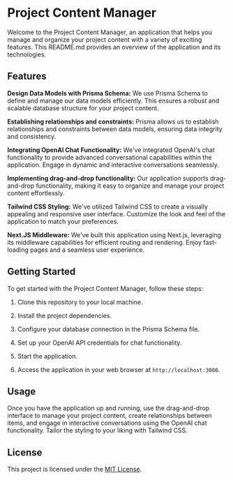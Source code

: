 # Project Content Manager

Welcome to the Project Content Manager, an application that helps you manage and organize your project content with a variety of exciting features. This README.md provides an overview of the application and its technologies.

## Features

**Design Data Models with Prisma Schema:** We use Prisma Schema to define and manage our data models efficiently. This ensures a robust and scalable database structure for your project content.

**Establishing relationships and constraints:** Prisma allows us to establish relationships and constraints between data models, ensuring data integrity and consistency.

**Integrating OpenAI Chat Functionality:** We've integrated OpenAI's chat functionality to provide advanced conversational capabilities within the application. Engage in dynamic and interactive conversations seamlessly.

**Implementing drag-and-drop functionality:** Our application supports drag-and-drop functionality, making it easy to organize and manage your project content effortlessly.

**Tailwind CSS Styling:** We've utilized Tailwind CSS to create a visually appealing and responsive user interface. Customize the look and feel of the application to match your preferences.

**Next.JS Middleware:** We've built this application using Next.js, leveraging its middleware capabilities for efficient routing and rendering. Enjoy fast-loading pages and a seamless user experience.

## Getting Started

To get started with the Project Content Manager, follow these steps:

1. Clone this repository to your local machine.

2. Install the project dependencies.
   
4. Configure your database connection in the Prisma Schema file.

5. Set up your OpenAI API credentials for chat functionality.

6. Start the application.

7. Access the application in your web browser at `http://localhost:3000`.

## Usage

Once you have the application up and running, use the drag-and-drop interface to manage your project content, create relationships between items, and engage in interactive conversations using the OpenAI chat functionality. Tailor the styling to your liking with Tailwind CSS.

## License

This project is licensed under the [MIT License](LICENSE).


